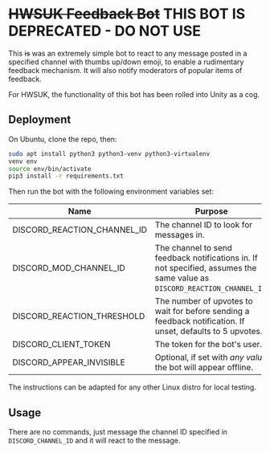 # ~~HWSUK Feedback Bot~~ THIS BOT IS DEPRECATED - DO NOT USE

This ~~is~~ was an extremely simple bot to react to any message posted in a specified channel with thumbs up/down emoji, to enable a rudimentary feedback mechanism. It will also notify moderators of popular items of feedback.

For HWSUK, the functionality of this bot has been rolled into Unity as a cog.

## Deployment

On Ubuntu, clone the repo, then:

```bash
sudo apt install python3 python3-venv python3-virtualenv
venv env
source env/bin/activate
pip3 install -r requirements.txt
```

Then run the bot with the following environment variables set:

| Name | Purpose |
| -- | -- |
| DISCORD_REACTION_CHANNEL_ID | The channel ID to look for messages in. |
| DISCORD_MOD_CHANNEL_ID | The channel to send feedback notifications in. If not specified, assumes the same value as `DISCORD_REACTION_CHANNEL_ID`. |
| DISCORD_REACTION_THRESHOLD | The number of upvotes to wait for before sending a feedback notification. If unset, defaults to 5 upvotes. |
| DISCORD_CLIENT_TOKEN | The token for the bot's user. |
| DISCORD_APPEAR_INVISIBLE | Optional, if set with _any value_ the bot will appear offline. |

The instructions can be adapted for any other Linux distro for local testing.

## Usage

There are no commands, just message the channel ID specified in `DISCORD_CHANNEL_ID` and it will react to the message.
